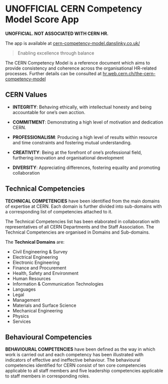# UNOFFICIAL CERN Competency Model Score App

__UNOFFICIAL. NOT ASSOCIATED WITH CERN HR.__

The app is available at [cern-competency-model.danslinky.co.uk/](https://cern-competency-model.danslinky.co.uk/)

> Enabling excellence through balance

The CERN Competency Model is a reference document which aims to provide consistency and coherence across the organisational HR-related processes. Further details can be consulted at [hr.web.cern.ch/the-cern-competency-model](https://hr.web.cern.ch/the-cern-competency-model)

## CERN Values

- __INTEGRITY__: Behaving ethically, with intellectual honesty and being accountable for one’s own acction.

- __COMMITMENT__: Demonstrating a high level of motivation and dedication CERN.

- __PROFESSIONALISM__: Producing a high level of results within resource and time constraints and fostering mutual understanding.

- __CREATIVITY__: Being at the forefront of one’s professional field, furthering innovation and organisational development

- __DIVERSITY__: Appreciating differences, fostering equality and promoting collaboration

## Technical Competencies

__TECHNICAL COMPETENCIES__ have been identified from the main domains of expertise at CERN. Each domain is further divided into sub-domains with a corresponding list of competencies attached to it.

The Technical Competencies list has been elaborated in collaboration with representatives of all CERN Departments and the Staff Association. The Technical Competencies are organised in Domains and Sub-domains.

The __Technical Domains__ are:

 - Civil Engineering & Survey
 - Electrical Engineering
 - Electronic Engineering
 - Finance and Procurement
 - Health, Safety and Environment
 - Human Resources
 - Information & Communication Technologies
 - Languages
 - Legal
 - Management
 - Materials and Surface Science
 - Mechanical Engineering
 - Physics
 - Services

## Behavioural Competencies

__BEHAVIOURAL COMPETENCIES__ have been defined as the way in which work is carried out and each competency has been illustrated with indicators of effective and ineffective behaviour. The behavioural competencies identified for CERN consist of ten core competencies applicable to all staff members and five leadership competencies applicable to staff members in corresponding roles.

